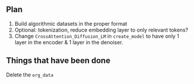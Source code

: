 ## Plan

1. Build algorithmic datasets in the proper format
2. Optional: tokenization, reduce embedding layer to only relevant tokens?
3. Change `CrossAttention_Diffusion_LM` in `create_model` to have only 1 layer in the encoder & 1 layer in the denoiser.

## Things that have been done

Delete the `org_data`